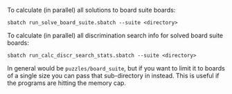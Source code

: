 To calculate (in parallel) all solutions to board suite boards:
```
sbatch run_solve_board_suite.sbatch --suite <directory>
```

To calculate (in parallel) all discrimination search info for
solved board suite boards:
```
sbatch run_calc_discr_search_stats.sbatch --suite <directory>
```

In general <directory> would be `puzzles/board_suite`, but
if you want to limit it to boards of a single size you can
pass that sub-directory in instead. This is useful if the
programs are hitting the memory cap.
